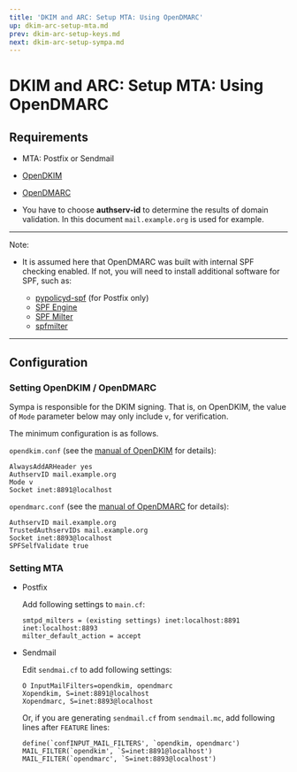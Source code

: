 ```yaml
---
title: 'DKIM and ARC: Setup MTA: Using OpenDMARC'
up: dkim-arc-setup-mta.md
prev: dkim-arc-setup-keys.md
next: dkim-arc-setup-sympa.md
---
```


DKIM and ARC: Setup MTA: Using OpenDMARC
========================================

Requirements
------------

  * MTA: Postfix or Sendmail
  * [OpenDKIM](http://www.opendkim.org/)
  * [OpenDMARC](http://www.trusteddomain.org/opendmarc/)

  * You have to choose **authserv-id** to determine the results of domain
    validation.
    In this document `mail.example.org` is used for example.

----
Note:

  * It is assumed here that OpenDMARC was built with internal SPF checking
    enabled. If not, you will need to install additional software for SPF,
    such as:

      - [pypolicyd-spf](https://launchpad.net/pypolicyd-spf)
        (for Postfix only)
      - [SPF Engine](https://launchpad.net/spf-engine)
      - [SPF Milter](https://crates.io/crates/spf-milter)
      - [spfmilter](https://github.com/sdgathman/milter/#spfmilter)

----

Configuration
-------------

### Setting OpenDKIM / OpenDMARC

Sympa is responsible for the DKIM signing. That is, on OpenDKIM, the value
of `Mode` parameter below may only include `v`, for verification.

The minimum configuration is as follows.

`opendkim.conf` (see the
[manual of OpenDKIM](http://www.opendkim.org/opendkim.conf.5.html)
for details):
``` code
AlwaysAddARHeader yes
AuthservID mail.example.org
Mode v
Socket inet:8891@localhost
```

`opendmarc.conf` (see the
[manual of OpenDMARC](http://www.trusteddomain.org/opendmarc/opendmarc.conf.5.html)
for details):
``` code
AuthservID mail.example.org
TrustedAuthservIDs mail.example.org
Socket inet:8893@localhost
SPFSelfValidate true
```

### Setting MTA

  * Postfix

    Add following settings to `main.cf`:

    ``` code
    smtpd_milters = (existing settings) inet:localhost:8891 inet:localhost:8893
    milter_default_action = accept
    ```

  * Sendmail

    Edit `sendmai.cf` to add following settings:
    ``` code
    O InputMailFilters=opendkim, opendmarc
    Xopendkim, S=inet:8891@localhost
    Xopendmarc, S=inet:8893@localhost
    ```
    Or, if you are generating `sendmail.cf` from `sendmail.mc`, add following
    lines after `FEATURE` lines:
    ``` code
    define(`confINPUT_MAIL_FILTERS', `opendkim, opendmarc')
    MAIL_FILTER(`opendkim', `S=inet:8891@localhost')
    MAIL_FILTER(`opendmarc', `S=inet:8893@localhost')
    ```

